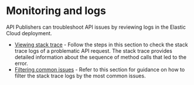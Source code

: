 # Monitoring and logs

API Publishers can troubleshoot API issues by reviewing logs in the Elastic Cloud deployment.

- [Viewing stack trace](/docs/monitoring/viewing-stack-trace.md) - Follow the steps in this section to check the stack trace logs of a problematic API request. The stack trace provides detailed information about the sequence of method calls that led to the error. 
- [Filtering common issues](/docs/monitoring/filtering-common-issues.md) - Refer to this section for guidance on how to filter the stack trace logs by the most common issues.

